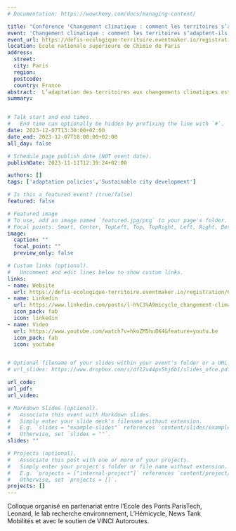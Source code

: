 ```yaml
---
# Documentation: https://wowchemy.com/docs/managing-content/

title: "Conférence 'Changement climatique : comment les territoires s’adaptent-ils ? ' "
event: 'Changement climatique : comment les territoires s’adaptent-ils ?'
event_url: https://defis-ecologique-territoire.eventmaker.io/registration/6534cd0655ddc92845cef1a2?force_new_registration=true
location: Ecole nationale supérieure de Chimie de Paris
address: 
  street: 
  city: Paris
  region:
  postcode: 
  country: France
abstract:  L’adaptation des territoires aux changements climatiques est un sujet technique, un sujet politique et un enjeu de justice sociale. Ce colloque permettra non seulement d’offrir une vue générale des problèmes posés, mais aussi de mettre en lumière, à travers deux exemples marquants, des solutions testées dans les collectivités territoriales. Innovantes sur les plans technique et organisationnel, ces solutions illustrent une nouvelle manière de conduire les politiques publiques et les activités économiques. Comment définir les stratégies d’adaptation ? Quels sont les défis politiques, technologiques et sociaux à relever ? Quels leviers pour la décarbonation ?
summary: 


# Talk start and end times.
#   End time can optionally be hidden by prefixing the line with `#`.
date: 2023-12-07T13:30:00+02:00
date_end: 2023-12-07T18:00:00+02:00
all_day: false

# Schedule page publish date (NOT event date).
publishDate: 2023-11-11T12:39:24+02:00

authors: []
tags: ['adaptation policies','Sustainable city development']

# Is this a featured event? (true/false)
featured: false

# Featured image
# To use, add an image named `featured.jpg/png` to your page's folder. 
# Focal points: Smart, Center, TopLeft, Top, TopRight, Left, Right, BottomLeft, Bottom, BottomRight.
image:
  caption: ""
  focal_point: ""
  preview_only: false

# Custom links (optional).
#   Uncomment and edit lines below to show custom links.
links:
- name: Website
  url: https://defis-ecologique-territoire.eventmaker.io/registration/6534cd0655ddc92845cef1a2
- name: Linkedin
  url: https://www.linkedin.com/posts/l-h%C3%A9micycle_changement-climatique-comment-les-territoires-activity-7139955080392253441-mgI2?utm_source=share&utm_medium=member_desktop
  icon_pack: fab
  icon: linkedin
- name: Video
  url: https://www.youtube.com/watch?v=hkoZM5hu8K4&feature=youtu.be
  icon_pack: fab
  icon: youtube  


# Optional filename of your slides within your event's folder or a URL.
# url_slides: https://www.dropbox.com/s/df12v44ps5hj6b1/slides_ofce.pdf?dl=0

url_code:
url_pdf:
url_video: 

# Markdown Slides (optional).
#   Associate this event with Markdown slides.
#   Simply enter your slide deck's filename without extension.
#   E.g. `slides = "example-slides"` references `content/slides/example-slides.md`.
#   Otherwise, set `slides = ""`.
slides: ""

# Projects (optional).
#   Associate this post with one or more of your projects.
#   Simply enter your project's folder or file name without extension.
#   E.g. `projects = ["internal-project"]` references `content/project/deep-learning/index.md`.
#   Otherwise, set `projects = []`.
projects: []
---
```

Colloque organisé en partenariat entre l’Ecole des Ponts ParisTech, Leonard, le lab recherche environnement, L’Hémicycle, News Tank Mobilités et avec le soutien de VINCI Autoroutes.

